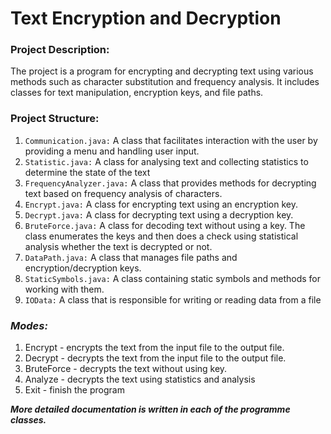 <h1>Text Encryption and Decryption</h1>

### __Project Description:__

The project is a program for encrypting and decrypting text using various methods such as character substitution and frequency analysis. 
It includes classes for text manipulation, encryption keys, and file paths.

### **Project Structure:**<br>
1. `Communication.java:` A class that facilitates interaction with the user by providing a menu and handling user input.
2. `Statistic.java:` A class for analysing text and collecting statistics to determine the state of the text
3. `FrequencyAnalyzer.java:` A class that provides methods for decrypting text based on frequency analysis of characters.
4. `Encrypt.java:` A class for encrypting text using an encryption key.
5. `Decrypt.java:` A class for decrypting text using a decryption key.
6. `BruteForce.java:` A class for decoding text without using a key. The class enumerates the keys and then does a check using statistical analysis whether the text is decrypted or not.
7. `DataPath.java:` A class that manages file paths and encryption/decryption keys.
8. `StaticSymbols.java:` A class containing static symbols and methods for working with them.
9. `IOData:` A class that is responsible for writing or reading data from a file


### **_Modes:_**
1. Encrypt - encrypts the text from the input file to the output file. 
2. Decrypt - decrypts the text from the input file to the output file. 
3. BruteForce - decrypts the text without using key.
4. Analyze - decrypts the text using statistics and analysis
5. Exit - finish the program


***More detailed documentation is written in each of the programme classes.*** 
